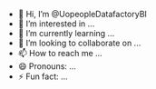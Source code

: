- 👋 Hi, I’m @UopeopleDatafactoryBI
- 👀 I’m interested in ...
- 🌱 I’m currently learning ...
- 💞️ I’m looking to collaborate on ...
- 📫 How to reach me ...
- 😄 Pronouns: ...
- ⚡ Fun fact: ...

<!---
UopeopleDatafactoryBI/UopeopleDatafactoryBI is a ✨ special ✨ repository because its `README.md` (this file) appears on your GitHub profile.
You can click the Preview link to take a look at your changes.
--->

